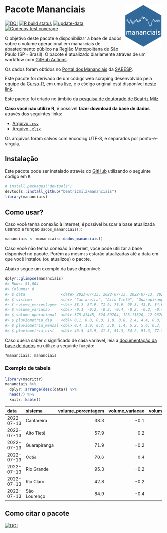 
<!-- README.md is generated from README.Rmd. Please edit that file -->

# Pacote Mananciais <img src="man/figures/hexlogo.png" align="right" width = "120px"/>

<!-- badges: start -->

[![DOI](https://zenodo.org/badge/DOI/10.5281/zenodo.4733056.svg)](https://doi.org/10.5281/zenodo.4733056)
[![R build
status](https://github.com/beatrizmilz/mananciais/workflows/R-CMD-check/badge.svg)](https://github.com/beatrizmilz/mananciais/actions)
[![update-data](https://github.com/beatrizmilz/mananciais/actions/workflows/2-update_data.yaml/badge.svg)](https://github.com/beatrizmilz/mananciais/actions/workflows/2-update_data.yaml)
[![Codecov test
coverage](https://codecov.io/gh/beatrizmilz/mananciais/branch/master/graph/badge.svg)](https://codecov.io/gh/beatrizmilz/mananciais?branch=master)
<!-- badges: end -->

O objetivo deste pacote é disponibilizar a base de dados sobre o volume
operacional em mananciais de abastecimento público na Região
Metropolitana de São Paulo (SP - Brasil). O pacote é atualizado
diariamente através de um workflow com [GitHub
Actions](https://github.com/beatrizmilz/mananciais/actions).

Os dados foram obtidos no [Portal dos
Mananciais](http://mananciais.sabesp.com.br/Situacao) da
[SABESP](http://site.sabesp.com.br/site/Default.aspx).

Este pacote foi derivado de um código web scraping desenvolvido pela
equipe da [Curso-R](https://www.curso-r.com/), em uma
[live](https://youtu.be/jvZIxrMmOcQ), e o código original está
disponível [neste
link](https://github.com/curso-r/lives/blob/master/drafts/20200730_scraper_sabesp.R).

Este pacote foi criado no âmbito da [pesquisa de doutorado de Beatriz
Milz](https://beatrizmilz.github.io/tese/).

**Caso você não utilize R**, é possível **fazer download da base de
dados** através dos seguintes links:

  - [Arquivo
    `.csv`](https://github.com/beatrizmilz/mananciais/raw/master/inst/extdata/mananciais.csv)
  - [Arquivo
    `.xlsx`](https://github.com/beatrizmilz/mananciais/blob/master/inst/extdata/mananciais.xlsx?raw=true)

Os arquivos foram salvos com encoding UTF-8, e separados por
ponto-e-vírgula.

## Instalação

Este pacote pode ser instalado através do [GitHub](https://github.com/)
utilizando o seguinte código em `R`:

``` r
# install.packages("devtools")
devtools::install_github("beatrizmilz/mananciais")
library(mananciais)
```

## Como usar?

Caso você tenha conexão à internet, é possível buscar a base atualizada
usando a função `dados_mananciais()`:

``` r
mananciais <- mananciais::dados_mananciais() 
```

Caso você não tenha conexão à internet, você pode utilizar a base
disponível no pacote. Porém as mesmas estarão atualizadas até a data em
que você instalou (ou atualizou) o pacote.

Abaixo segue um exemplo da base disponível:

``` r
dplyr::glimpse(mananciais)
#> Rows: 51,004
#> Columns: 8
#> $ data                <date> 2022-07-13, 2022-07-13, 2022-07-13, 2022-07-13, 2…
#> $ sistema             <chr> "Cantareira", "Alto Tietê", "Guarapiranga", "Cotia…
#> $ volume_porcentagem  <dbl> 38.3, 57.9, 71.9, 78.6, 95.3, 42.8, 84.9, 38.4, 58…
#> $ volume_variacao     <dbl> -0.1, -0.2, -0.2, -0.4, -0.2, -0.2, -0.4, -0.1, -0…
#> $ volume_operacional  <dbl> 375.81445, 324.69704, 123.11320, 12.96781, 106.917…
#> $ pluviometria_dia    <dbl> 0.1, 0.0, 0.0, 1.8, 0.8, 2.4, 4.4, 0.0, 0.0, 0.0, …
#> $ pluviometria_mensal <dbl> 0.4, 1.9, 0.2, 3.0, 1.4, 5.2, 5.6, 0.3, 1.9, 0.2, …
#> $ pluviometria_hist   <dbl> 46.5, 46.9, 41.5, 51.3, 54.2, 91.3, 77.7, 46.5, 46…
```

Caso queira saber o significado de cada variável, leia a [documentação
da base de
dados](https://beatrizmilz.github.io/mananciais/reference/mananciais.html)
ou utilize a seguinte função:

``` r
?mananciais::mananciais
```

### Exemplo de tabela

``` r
library(magrittr)
mananciais %>% 
  dplyr::arrange(desc(data)) %>% 
  head(7) %>%
  knitr::kable()
```

| data       | sistema      | volume\_porcentagem | volume\_variacao | volume\_operacional | pluviometria\_dia | pluviometria\_mensal | pluviometria\_hist |
| :--------- | :----------- | ------------------: | ---------------: | ------------------: | ----------------: | -------------------: | -----------------: |
| 2022-07-13 | Cantareira   |                38.3 |            \-0.1 |           375.81445 |               0.1 |                  0.4 |               46.5 |
| 2022-07-13 | Alto Tietê   |                57.9 |            \-0.2 |           324.69704 |               0.0 |                  1.9 |               46.9 |
| 2022-07-13 | Guarapiranga |                71.9 |            \-0.2 |           123.11320 |               0.0 |                  0.2 |               41.5 |
| 2022-07-13 | Cotia        |                78.6 |            \-0.4 |            12.96781 |               1.8 |                  3.0 |               51.3 |
| 2022-07-13 | Rio Grande   |                95.3 |            \-0.2 |           106.91780 |               0.8 |                  1.4 |               54.2 |
| 2022-07-13 | Rio Claro    |                42.8 |            \-0.2 |             5.84682 |               2.4 |                  5.2 |               91.3 |
| 2022-07-13 | São Lourenço |                84.9 |            \-0.4 |            75.41256 |               4.4 |                  5.6 |               77.7 |

## Como citar o pacote

[![DOI](https://zenodo.org/badge/DOI/10.5281/zenodo.4733056.svg)](https://doi.org/10.5281/zenodo.4733056)
